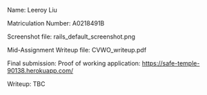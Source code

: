 Name: Leeroy Liu

Matriculation Number: A0218491B

Screenshot file: rails_default_screenshot.png

Mid-Assignment Writeup file: CVWO_writeup.pdf

Final submission:
Proof of working application: https://safe-temple-90138.herokuapp.com/

Writeup: TBC
